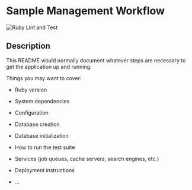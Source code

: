 Sample Management Workflow
==========================

![Ruby Lint and Test](https://github.com/sanger/sm_workflow_lims/workflows/Ruby%20Lint%20and%20Test/badge.svg)

Description
-----------

This README would normally document whatever steps are necessary to get the
application up and running.

Things you may want to cover:

* Ruby version

* System dependencies

* Configuration

* Database creation

* Database initialization

* How to run the test suite

* Services (job queues, cache servers, search engines, etc.)

* Deployment instructions

* ...
